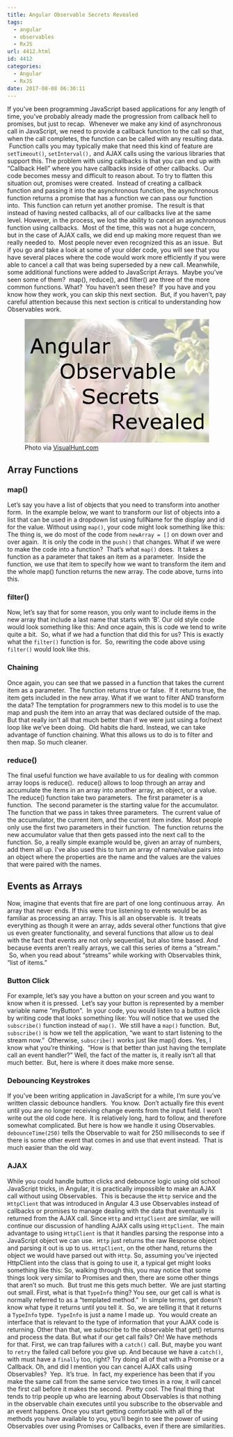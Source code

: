 ```yaml
---
title: Angular Observable Secrets Revealed
tags:
  - angular
  - observables
  - RxJS
url: 4412.html
id: 4412
categories:
  - Angular
  - RxJS
date: 2017-08-08 06:30:11
---
```


If you’ve been programming JavaScript based applications for any length of time, you’ve probably already made the progression from callback hell to promises, but just to recap.  Whenever we make any kind of asynchronous call in JavaScript, we need to provide a callback function to the call so that, when the call completes, the function can be called with any resulting data.  Function calls you may typically make that need this kind of feature are `setTimeout()`, `setInterval(),` and AJAX calls using the various libraries that support this. The problem with using callbacks is that you can end up with “Callback Hell” where you have callbacks inside of other callbacks.  Our code becomes messy and difficult to reason about. To try to flatten this situation out, promises were created.  Instead of creating a callback function and passing it into the asynchronous function, the asynchronous function returns a promise that has a function we can pass our function into.  This function can return yet another promise.  The result is that instead of having nested callbacks, all of our callbacks live at the same level. However, in the process, we lost the ability to cancel an asynchronous function using callbacks.  Most of the time, this was not a huge concern, but in the case of AJAX calls, we did end up making more request than we really needed to.  Most people never even recognized this as an issue.  But if you go and take a look at some of your older code, you will see that you have several places where the code would work more efficiently if you were able to cancel a call that was being superseded by a new call. Meanwhile, some additional functions were added to JavaScript Arrays.  Maybe you’ve seen some of them?  map(), reduce(), and filter() are three of the more common functions. What?  You haven’t seen these?  If you have and you know how they work, you can skip this next section.  But, if you haven’t, pay careful attention because this next section is critical to understanding how Observables work. <figure>![](/uploads/2017/08/2017-08-08.jpg "Angular Observable Secrets Revealed") Photo via [VisualHunt.com](//visualhunt.com/re/4ba464)</figure>

<!-- more --> 

Array Functions
---------------

### map()

Let’s say you have a list of objects that you need to transform into another form.  In the example below, we want to transform our list of objects into a list that can be used in a dropdown list using fullName for the display and id for the value. Without using `map()`, your code might look something like this: The thing is, we do most of the code from `newArray = []` on down over and over again.  It is only the code in the `push()` that changes. What if we were to make the code into a function?  That’s what `map()` does.  It takes a function as a parameter that takes an item as a parameter.  Inside the function, we use that item to specify how we want to transform the item and the whole map() function returns the new array. The code above, turns into this.

### filter()

Now, let’s say that for some reason, you only want to include items in the new array that include a last name that starts with ‘B’. Our old style code would look something like this: And once again, this is code we tend to write quite a bit.  So, what if we had a function that did this for us? This is exactly what the `filter()` function is for.  So, rewriting the code above using `filter()` would look like this.

### Chaining

Once again, you can see that we passed in a function that takes the current item as a parameter.  The function returns true or false.  If it returns true, the item gets included in the new array. What if we want to filter AND transform the data? The temptation for programmers new to this model is to use the map and push the item into an array that was declared outside of the map. But that really isn’t all that much better than if we were just using a for/next loop like we’ve been doing.  Old habits die hard. Instead, we can take advantage of function chaining. What this allows us to do is to filter and then map. So much cleaner.

### reduce()

The final useful function we have available to us for dealing with common array loops is reduce().  reduce() allows to loop through an array and accumulate the items in an array into another array, an object, or a value. The reduce() function take two parameters.  The first parameter is a function.  The second parameter is the starting value for the accumulator. The function that we pass in takes three parameters.  The current value of the accumulator, the current item, and the current item index.  Most people only use the first two parameters in their function.  The function returns the new accumulator value that then gets passed into the next call to the function. So, a really simple example would be, given an array of numbers, add them all up. I've also used this to turn an array of name/value pairs into an object where the properties are the name and the values are the values that were paired with the names.

Events as Arrays
----------------

Now, imagine that events that fire are part of one long continuous array.  An array that never ends. If this were true listening to events would be as familiar as processing an array. This is all an observable is.  It treats everything as though it were an array, adds several other functions that give us even greater functionality, and several functions that allow us to deal with the fact that events are not only sequential, but also time based. And because events aren’t really arrays, we call this series of items a “stream.”  So, when you read about “streams” while working with Observables think, “list of items.”

### Button Click

For example, let’s say you have a button on your screen and you want to know when it is pressed.  Let’s say your button is represented by a member variable name “myButton”.  In your code, you would listen to a button click by writing code that looks something like: You will notice that we used the `subscribe()` function instead of `map()`.  We still have a `map()` function.  But, `subscribe()` is how we tell the application, “we want to start listening to the stream now.”  Otherwise, `subscribe()` works just like map() does. Yes, I know what you’re thinking.  “How is that better than just having the template call an event handler?” Well, the fact of the matter is, it really isn’t all that much better.  But, here is where it does make more sense.

### Debouncing Keystrokes

If you’ve been writing application in JavaScript for a while, I’m sure you’ve written classic debounce handlers.  You know.  Don’t actually fire this event until you are no longer receiving change events from the input field. I won’t write out the old code here.  It is relatively long, hard to follow, and therefore somewhat complicated. But here is how we handle it using Observables. `debounceTime(250)` tells the Observable to wait for 250 milliseconds to see if there is some other event that comes in and use that event instead.  That is much easier than the old way.

### AJAX

While you could handle button clicks and debounce logic using old school JavaScript tricks, in Angular, it is practically impossible to make an AJAX call without using Observables.  This is because the `Http` service and the `HttpClient` that was introduced in Angular 4.3 use Observables instead of callbacks or promises to manage dealing with the data that eventually is returned from the AJAX call. Since `Http` and `HttpClient` are similar, we will continue our discussion of handling AJAX calls using `HttpClient`.  The main advantage to using `HttpClient` is that it handles parsing the response into a JavaScript object we can use.  `Http` just returns the raw Response object and parsing it out is up to us. `HttpClient`, on the other hand, returns the object we would have parsed out with `Http`. So, assuming you’ve injected HttpClient into the class that is going to use it, a typical get might looks something like this: So, walking through this, you may notice that some things look very similar to Promises and then, there are some other things that aren’t so much.  But trust me this gets much better.  We are just starting out small. First, what is that `TypeInfo` thing? You see, our get call is what is normally referred to as a “templated method.”  In simple terms, get doesn’t know what type it returns until you tell it.  So, we are telling it that it returns a `TypeInfo` type.  `TypeInfo` is just a name I made up.  You would create an interface that is relevant to the type of information that your AJAX code is returning. Other than that, we subscribe to the observable that get() returns and process the data. But what if our get call fails? Oh! We have methods for that. First, we can trap failures with a `catch()` call. But, maybe you want to `retry` the failed call before you give up. And because we have a `catch()`, with must have a `finally` too, right? Try doing all of that with a Promise or a Callback. Oh, and did I mention you can cancel AJAX calls using Observables?  Yep.  It’s true.  In fact, my experience has been that if you make the same call from the same service two times in a row, it will cancel the first call before it makes the second.  Pretty cool. The final thing that tends to trip people up who are learning about Observables is that nothing in the observable chain executes until you subscribe to the observable and an event happens. Once you start getting comfortable with all of the methods you have available to you, you’ll begin to see the power of using Observables over using Promises or Callbacks, even if there are similarities.

